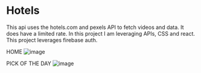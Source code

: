 # Hotels
This api uses the hotels.com and pexels API to fetch videos and data. It does have a limited rate.
In this project I am leveraging APIs, CSS and react. 
This project leverages firebase auth.

HOME 
![image](https://user-images.githubusercontent.com/65740624/232663768-7b8b905d-8ad8-401e-b643-884045dfbc31.png)

PICK OF THE DAY
![image](https://user-images.githubusercontent.com/65740624/232664106-d0416339-0aa8-47b8-8dfb-bb2fdc331848.png)
